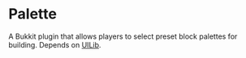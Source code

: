 # Palette
A Bukkit plugin that allows players to select preset block palettes for building. Depends on [UILib](https://github.com/MegaNarwhal/UILib).
